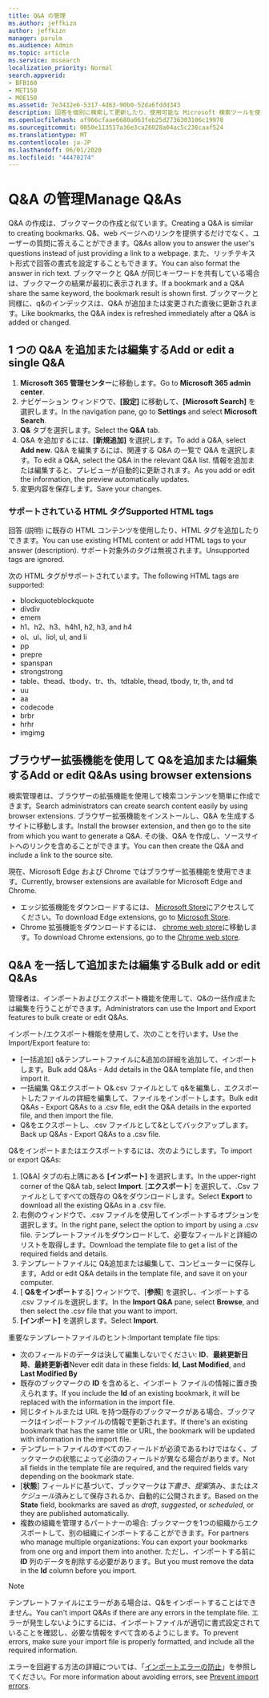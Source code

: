 ```yaml
---
title: Q&A の管理
ms.author: jeffkizn
author: jeffkizn
manager: parulm
ms.audience: Admin
ms.topic: article
ms.service: mssearch
localization_priority: Normal
search.appverid:
- BFB160
- MET150
- MOE150
ms.assetid: 7e3432e6-5317-4d63-90b0-52da6fddd343
description: 回答を個別に検索して更新したり、使用可能な Microsoft 検索ツールを使用して、Q&を一度にすべて編集したりできます。
ms.openlocfilehash: af966cfaae6680a063feb25d2736303106c19978
ms.sourcegitcommit: 0050e113517a36e3ca26028a04ac5c236caaf524
ms.translationtype: MT
ms.contentlocale: ja-JP
ms.lasthandoff: 06/01/2020
ms.locfileid: "44470274"
---
```

# <a name="manage-qas"></a><span data-ttu-id="9fd25-103">Q&A の管理</span><span class="sxs-lookup"><span data-stu-id="9fd25-103">Manage Q&As</span></span>

<span data-ttu-id="9fd25-104">Q&A の作成は、ブックマークの作成と似ています。</span><span class="sxs-lookup"><span data-stu-id="9fd25-104">Creating a Q&A is similar to creating bookmarks.</span></span> <span data-ttu-id="9fd25-105">Q&、web ページへのリンクを提供するだけでなく、ユーザーの質問に答えることができます。</span><span class="sxs-lookup"><span data-stu-id="9fd25-105">Q&As allow you to answer the user's questions instead of just providing a link to a webpage.</span></span> <span data-ttu-id="9fd25-106">また、リッチテキスト形式で回答の書式を設定することもできます。</span><span class="sxs-lookup"><span data-stu-id="9fd25-106">You can also format the answer in rich text.</span></span> <span data-ttu-id="9fd25-107">ブックマークと Q&A が同じキーワードを共有している場合は、ブックマークの結果が最初に表示されます。</span><span class="sxs-lookup"><span data-stu-id="9fd25-107">If a bookmark and a Q&A share the same keyword, the bookmark result is shown first.</span></span> <span data-ttu-id="9fd25-108">ブックマークと同様に、q&のインデックスは、Q&A が追加または変更された直後に更新されます。</span><span class="sxs-lookup"><span data-stu-id="9fd25-108">Like bookmarks, the Q&A index is refreshed immediately after a Q&A is added or changed.</span></span>

## <a name="add-or-edit-a-single-qa"></a><span data-ttu-id="9fd25-109">1 つの Q&A を追加または編集する</span><span class="sxs-lookup"><span data-stu-id="9fd25-109">Add or edit a single Q&A</span></span>

1. <span data-ttu-id="9fd25-110">**Microsoft 365 管理センター**に移動します。</span><span class="sxs-lookup"><span data-stu-id="9fd25-110">Go to **Microsoft 365 admin center**.</span></span>
1. <span data-ttu-id="9fd25-111">ナビゲーション ウィンドウで、**[設定]** に移動して、**[Microsoft Search]** を選択します。</span><span class="sxs-lookup"><span data-stu-id="9fd25-111">In the navigation pane, go to **Settings** and select **Microsoft Search**.</span></span>
1. <span data-ttu-id="9fd25-112">**Q&** タブを選択します。</span><span class="sxs-lookup"><span data-stu-id="9fd25-112">Select the **Q&A** tab.</span></span>
1. <span data-ttu-id="9fd25-113">Q&A を追加するには、**[新規追加]** を選択します。</span><span class="sxs-lookup"><span data-stu-id="9fd25-113">To add a Q&A, select **Add new**.</span></span>
<span data-ttu-id="9fd25-114">Q&A を編集するには、関連する Q&A の一覧で Q&A を選択します。</span><span class="sxs-lookup"><span data-stu-id="9fd25-114">To edit a Q&A, select the Q&A in the relevant Q&A list.</span></span> <span data-ttu-id="9fd25-115">情報を追加または編集すると、プレビューが自動的に更新されます。</span><span class="sxs-lookup"><span data-stu-id="9fd25-115">As you add or edit the information, the preview automatically updates.</span></span>
1. <span data-ttu-id="9fd25-116">変更内容を保存します。</span><span class="sxs-lookup"><span data-stu-id="9fd25-116">Save your changes.</span></span>

### <a name="supported-html-tags"></a><span data-ttu-id="9fd25-117">サポートされている HTML タグ</span><span class="sxs-lookup"><span data-stu-id="9fd25-117">Supported HTML tags</span></span>

<span data-ttu-id="9fd25-118">回答 (説明) に既存の HTML コンテンツを使用したり、HTML タグを追加したりできます。</span><span class="sxs-lookup"><span data-stu-id="9fd25-118">You can use existing HTML content or add HTML tags to your answer (description).</span></span> <span data-ttu-id="9fd25-119">サポート対象外のタグは無視されます。</span><span class="sxs-lookup"><span data-stu-id="9fd25-119">Unsupported tags are ignored.</span></span>

<span data-ttu-id="9fd25-120">次の HTML タグがサポートされています。</span><span class="sxs-lookup"><span data-stu-id="9fd25-120">The following HTML tags are supported:</span></span>

- <span data-ttu-id="9fd25-121">blockquote</span><span class="sxs-lookup"><span data-stu-id="9fd25-121">blockquote</span></span>
- <span data-ttu-id="9fd25-122">div</span><span class="sxs-lookup"><span data-stu-id="9fd25-122">div</span></span>
- <span data-ttu-id="9fd25-123">em</span><span class="sxs-lookup"><span data-stu-id="9fd25-123">em</span></span>
- <span data-ttu-id="9fd25-124">h1、h2、h3、h4</span><span class="sxs-lookup"><span data-stu-id="9fd25-124">h1, h2, h3, and h4</span></span>
- <span data-ttu-id="9fd25-125">ol、ul、li</span><span class="sxs-lookup"><span data-stu-id="9fd25-125">ol, ul, and li</span></span>
- <span data-ttu-id="9fd25-126">p</span><span class="sxs-lookup"><span data-stu-id="9fd25-126">p</span></span>
- <span data-ttu-id="9fd25-127">pre</span><span class="sxs-lookup"><span data-stu-id="9fd25-127">pre</span></span>
- <span data-ttu-id="9fd25-128">span</span><span class="sxs-lookup"><span data-stu-id="9fd25-128">span</span></span>
- <span data-ttu-id="9fd25-129">strong</span><span class="sxs-lookup"><span data-stu-id="9fd25-129">strong</span></span>
- <span data-ttu-id="9fd25-130">table、thead、tbody、tr、th、td</span><span class="sxs-lookup"><span data-stu-id="9fd25-130">table, thead, tbody, tr, th, and td</span></span>
- <span data-ttu-id="9fd25-131">u</span><span class="sxs-lookup"><span data-stu-id="9fd25-131">u</span></span>
- <span data-ttu-id="9fd25-132">a</span><span class="sxs-lookup"><span data-stu-id="9fd25-132">a</span></span>
- <span data-ttu-id="9fd25-133">code</span><span class="sxs-lookup"><span data-stu-id="9fd25-133">code</span></span>
- <span data-ttu-id="9fd25-134">br</span><span class="sxs-lookup"><span data-stu-id="9fd25-134">br</span></span>
- <span data-ttu-id="9fd25-135">hr</span><span class="sxs-lookup"><span data-stu-id="9fd25-135">hr</span></span>
- <span data-ttu-id="9fd25-136">img</span><span class="sxs-lookup"><span data-stu-id="9fd25-136">img</span></span>

## <a name="add-or-edit-qas-using-browser-extensions"></a><span data-ttu-id="9fd25-137">ブラウザー拡張機能を使用して Q&を追加または編集する</span><span class="sxs-lookup"><span data-stu-id="9fd25-137">Add or edit Q&As using browser extensions</span></span>

<span data-ttu-id="9fd25-138">検索管理者は、ブラウザーの拡張機能を使用して検索コンテンツを簡単に作成できます。</span><span class="sxs-lookup"><span data-stu-id="9fd25-138">Search administrators can create search content easily by using browser extensions.</span></span> <span data-ttu-id="9fd25-139">ブラウザー拡張機能をインストールし、Q&A を生成するサイトに移動します。</span><span class="sxs-lookup"><span data-stu-id="9fd25-139">Install the browser extension, and then go to the site from which you want to generate a Q&A.</span></span> <span data-ttu-id="9fd25-140">その後、Q&A を作成し、ソースサイトへのリンクを含めることができます。</span><span class="sxs-lookup"><span data-stu-id="9fd25-140">You can then create the Q&A and include a link to the source site.</span></span>

<span data-ttu-id="9fd25-141">現在、Microsoft Edge および Chrome ではブラウザー拡張機能を使用できます。</span><span class="sxs-lookup"><span data-stu-id="9fd25-141">Currently, browser extensions are available for Microsoft Edge and Chrome.</span></span>

- <span data-ttu-id="9fd25-142">エッジ拡張機能をダウンロードするには、 [Microsoft Store](https://www.microsoft.com/p/microsoft-search-content-creator/9nrqdbcbwq55?activetab=pivot:overviewtab)にアクセスしてください。</span><span class="sxs-lookup"><span data-stu-id="9fd25-142">To download Edge extensions, go to [Microsoft Store](https://www.microsoft.com/p/microsoft-search-content-creator/9nrqdbcbwq55?activetab=pivot:overviewtab).</span></span>
- <span data-ttu-id="9fd25-143">Chrome 拡張機能をダウンロードするには、 [chrome web store](https://chrome.google.com/webstore/detail/microsoft-search-content/nocnablpaoeecfmfnjoheefkogmleipm)に移動します。</span><span class="sxs-lookup"><span data-stu-id="9fd25-143">To download Chrome extensions, go to the [Chrome web store](https://chrome.google.com/webstore/detail/microsoft-search-content/nocnablpaoeecfmfnjoheefkogmleipm).</span></span>

## <a name="bulk-add-or-edit-qas"></a><span data-ttu-id="9fd25-144">Q&A を一括して追加または編集する</span><span class="sxs-lookup"><span data-stu-id="9fd25-144">Bulk add or edit Q&As</span></span>

<span data-ttu-id="9fd25-145">管理者は、インポートおよびエクスポート機能を使用して、Q&の一括作成または編集を行うことができます。</span><span class="sxs-lookup"><span data-stu-id="9fd25-145">Administrators can use the Import and Export features to bulk create or edit Q&As.</span></span>

<span data-ttu-id="9fd25-146">インポート/エクスポート機能を使用して、次のことを行います。</span><span class="sxs-lookup"><span data-stu-id="9fd25-146">Use the Import/Export feature to:</span></span>

- <span data-ttu-id="9fd25-147">[一括追加] q&テンプレートファイルに&追加の詳細を追加して、インポートします。</span><span class="sxs-lookup"><span data-stu-id="9fd25-147">Bulk add Q&As - Add details in the Q&A template file, and then import it.</span></span>
- <span data-ttu-id="9fd25-148">一括編集 Q&エクスポート Q&.csv ファイルとして q&を編集し、エクスポートしたファイルの詳細を編集して、ファイルをインポートします。</span><span class="sxs-lookup"><span data-stu-id="9fd25-148">Bulk edit Q&As - Export Q&As to a .csv file, edit the Q&A details in the exported file, and then import the file.</span></span>
- <span data-ttu-id="9fd25-149">Q&をエクスポートし、.csv ファイルとして&としてバックアップします。</span><span class="sxs-lookup"><span data-stu-id="9fd25-149">Back up Q&As - Export Q&As to a .csv file.</span></span>

<span data-ttu-id="9fd25-150">Q&をインポートまたはエクスポートするには、次のようにします。</span><span class="sxs-lookup"><span data-stu-id="9fd25-150">To import or export Q&As:</span></span>

1. <span data-ttu-id="9fd25-151">[Q&A] タブの右上隅にある **[インポート]** を選択します。</span><span class="sxs-lookup"><span data-stu-id="9fd25-151">In the upper-right corner of the Q&A tab, select **Import**.</span></span>
<span data-ttu-id="9fd25-152">[**エクスポート**] を選択して、.Csv ファイルとしてすべての既存の Q&をダウンロードします。</span><span class="sxs-lookup"><span data-stu-id="9fd25-152">Select **Export** to download all the existing Q&As in a .csv file.</span></span>
1. <span data-ttu-id="9fd25-153">右側のウィンドウで、.csv ファイルを使用してインポートするオプションを選択します。</span><span class="sxs-lookup"><span data-stu-id="9fd25-153">In the right pane, select the option to import by using a .csv file.</span></span> <span data-ttu-id="9fd25-154">テンプレートファイルをダウンロードして、必要なフィールドと詳細のリストを取得します。</span><span class="sxs-lookup"><span data-stu-id="9fd25-154">Download the template file to get a list of the required fields and details.</span></span>
1. <span data-ttu-id="9fd25-155">テンプレートファイルに Q&追加または編集して、コンピューターに保存します。</span><span class="sxs-lookup"><span data-stu-id="9fd25-155">Add or edit Q&A details in the template file, and save it on your computer.</span></span>
1. <span data-ttu-id="9fd25-156">[ **Q&をインポート**する] ウィンドウで、[**参照**] を選択し、インポートする .csv ファイルを選択します。</span><span class="sxs-lookup"><span data-stu-id="9fd25-156">In the **Import Q&A** pane, select **Browse**, and then select the .csv file that you want to import.</span></span>
1. <span data-ttu-id="9fd25-157">**[インポート]** を選択します。</span><span class="sxs-lookup"><span data-stu-id="9fd25-157">Select **Import**.</span></span>

<span data-ttu-id="9fd25-158">重要なテンプレートファイルのヒント:</span><span class="sxs-lookup"><span data-stu-id="9fd25-158">Important template file tips:</span></span>

- <span data-ttu-id="9fd25-159">次のフィールドのデータは決して編集しないでください: **ID**、**最終更新日時**、**最終更新者**</span><span class="sxs-lookup"><span data-stu-id="9fd25-159">Never edit data in these fields: **Id**, **Last Modified**, and **Last Modified By**</span></span>
- <span data-ttu-id="9fd25-160">既存のブックマークの **ID** を含めると、インポート ファイルの情報に置き換えられます。</span><span class="sxs-lookup"><span data-stu-id="9fd25-160">If you include the **Id** of an existing bookmark, it will be replaced with the information in the import file.</span></span>
- <span data-ttu-id="9fd25-161">同じタイトルまたは URL を持つ既存のブックマークがある場合、ブックマークはインポートファイルの情報で更新されます。</span><span class="sxs-lookup"><span data-stu-id="9fd25-161">If there's an existing bookmark that has the same title or URL, the bookmark will be updated with information in the import file.</span></span>
- <span data-ttu-id="9fd25-162">テンプレートファイルのすべてのフィールドが必須であるわけではなく、ブックマークの状態によって必須のフィールドが異なる場合があります。</span><span class="sxs-lookup"><span data-stu-id="9fd25-162">Not all fields in the template file are required, and the required fields vary depending on the bookmark state.</span></span>
- <span data-ttu-id="9fd25-163">[**状態**] フィールドに基づいて、ブックマークは*下書き*、*提案*済み、または*スケジュール*済みとして保存されるか、自動的に公開されます。</span><span class="sxs-lookup"><span data-stu-id="9fd25-163">Based on the **State** field, bookmarks are saved as *draft*, *suggested*, or *scheduled*, or they are published automatically.</span></span>
- <span data-ttu-id="9fd25-164">複数の組織を管理するパートナーの場合: ブックマークを1つの組織からエクスポートして、別の組織にインポートすることができます。</span><span class="sxs-lookup"><span data-stu-id="9fd25-164">For partners who manage multiple organizations: You can export your bookmarks from one org and import them into another.</span></span> <span data-ttu-id="9fd25-165">ただし、インポートする前に **ID** 列のデータを削除する必要があります。</span><span class="sxs-lookup"><span data-stu-id="9fd25-165">But you must remove the data in the **Id** column before you import.</span></span>

> [!NOTE]
> <span data-ttu-id="9fd25-166">テンプレートファイルにエラーがある場合は、Q&をインポートすることはできません。</span><span class="sxs-lookup"><span data-stu-id="9fd25-166">You can't import Q&As if there are any errors in the template file.</span></span> <span data-ttu-id="9fd25-167">エラーが発生しないようにするには、インポートファイルが適切に書式設定されていることを確認し、必要な情報をすべて含めるようにします。</span><span class="sxs-lookup"><span data-stu-id="9fd25-167">To prevent errors, make sure your import file is properly formatted, and include all the required information.</span></span>

<span data-ttu-id="9fd25-168">エラーを回避する方法の詳細については、「[インポートエラーの防止](manage-bookmarks.md#prevent-import-errors)」を参照してください。</span><span class="sxs-lookup"><span data-stu-id="9fd25-168">For more information about avoiding errors, see [Prevent import errors](manage-bookmarks.md#prevent-import-errors).</span></span>
